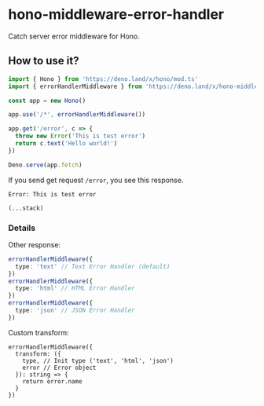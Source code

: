 # hono-middleware-error-handler
Catch server error middleware for Hono.
## How to use it?
```ts
import { Hono } from 'https://deno.land/x/hono/mod.ts'
import { errorHandlerMiddleware } from 'https://deno.land/x/hono-middleware-error-handler/mod.ts'

const app = new Hono()

app.use('/*', errorHandlerMiddleware())

app.get('/error', c => {
  throw new Error('This is test error')
  return c.text('Hello world!')
})

Deno.serve(app.fetch)
```
If you send get request `/error`, you see this response.
```
Error: This is test error

(...stack)
```
### Details
Other response:
```ts
errorHandlerMiddleware({
  type: 'text' // Text Error Handler (default)
})
errorHandlerMiddleware({
  type: 'html' // HTML Error Handler
})
errorHandlerMiddleware({
  type: 'json' // JSON Error Handler
})
```
Custom transform:
```
errorHandlerMiddleware({
  transform: ({
    type, // Init type ('text', 'html', 'json')
    error // Error object
  }): string => {
    return error.name
  }
})
```

